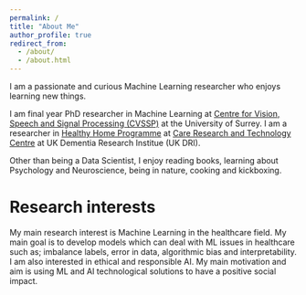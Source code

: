```yaml
---
permalink: /
title: "About Me"
author_profile: true
redirect_from: 
  - /about/
  - /about.html
---
```

I am a passionate and curious Machine Learning researcher who enjoys learning new things. 

I am final year PhD researcher in Machine Learning at [Centre for Vision, Speech and Signal Processing (CVSSP)](https://www.surrey.ac.uk/centre-vision-speech-signal-processing) at the University of Surrey. I am a researcher in [Healthy Home Programme](https://ukdri.ac.uk/team/payam-barnaghi) at [Care Research and Technology Centre](https://ukdri.ac.uk/centres/care-research-technology) at UK Dementia Research Institue (UK DRI). 

Other than being a Data Scientist, I enjoy reading books, learning about Psychology and Neuroscience, being in nature, cooking and kickboxing.

# Research interests
My main research interest is Machine Learning in the healthcare field. My main goal is to develop models which can deal with ML issues in healthcare such as; imbalance labels, error in data, algorithmic bias and interpretability. I am also interested in ethical and responsible AI. My main motivation and aim is using ML and AI technological solutions to have a positive social impact. 

